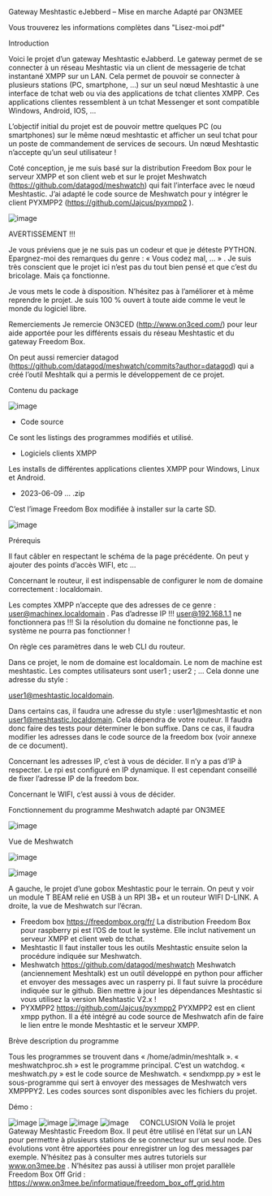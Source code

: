 Gateway Meshtastic eJebberd – Mise en marche
Adapté par ON3MEE

Vous trouverez les informations complètes dans "Lisez-moi.pdf"

Introduction

Voici le projet d’un gateway Meshtastic eJabberd. Le gateway permet de se connecter à un réseau Meshtastic via un client de messagerie de tchat instantané XMPP sur un LAN. Cela permet de pouvoir se connecter à plusieurs stations (PC, smartphone, …) sur un seul nœud Meshtastic à une interface de tchat web ou via des applications de tchat clientes XMPP. Ces applications clientes ressemblent à un tchat Messenger et sont compatible Windows, Android, IOS, …

L’objectif initial du projet est de pouvoir mettre quelques PC (ou smartphones) sur le même nœud meshtastic et afficher un seul tchat pour un poste de commandement de services de secours. Un nœud Meshtastic n’accepte qu’un seul utilisateur !

Coté conception, je me suis basé sur la distribution Freedom Box pour le serveur XMPP et son client web et sur le projet Meshwatch (https://github.com/datagod/meshwatch) qui fait l’interface avec le nœud Meshtastic. J’ai adapté le code source de Meshwatch pour y intégrer le client PYXMPP2 (https://github.com/Jajcus/pyxmpp2 ). 

![image](https://github.com/user-attachments/assets/a998855e-65cd-4f86-953e-1e7c3c2276ba)

AVERTISSEMENT !!!

Je vous préviens que je ne suis pas un codeur et que je déteste PYTHON. Epargnez-moi des remarques du genre : « Vous codez mal, … » . Je suis très conscient que le projet ici n’est pas du tout bien pensé et que c’est du bricolage. Mais ça fonctionne. 

Je vous mets le code à disposition. N’hésitez pas à l’améliorer et à même reprendre le projet. Je suis 100 % ouvert à toute aide comme le veut le monde du logiciel libre.

Remerciements
Je remercie ON3CED (http://www.on3ced.com/)  pour leur aide apportée pour les différents essais du réseau Meshtastic et du gateway Freedom Box.

On peut aussi remercier datagod (https://github.com/datagod/meshwatch/commits?author=datagod)  qui a créé l’outil Meshtalk qui a permis le développement de ce projet.

Contenu du package

![image](https://github.com/user-attachments/assets/0395e9fc-a932-421f-b601-4660a736e624)

-	Code source

Ce sont les listings des programmes modifiés et utilisé.

-	Logiciels clients XMPP

Les installs de différentes applications clientes XMPP pour Windows, Linux et Android.

-	2023-06-09 … .zip

C’est l’image Freedom Box modifiée à installer sur la carte SD.

![image](https://github.com/user-attachments/assets/61496215-e2d5-4afd-8572-ff209f3e5085)

Prérequis

Il faut câbler en respectant le schéma de la page précédente. On peut y ajouter des points d’accès WIFI, etc …

Concernant le routeur, il est indispensable de configurer le nom de domaine correctement : localdomain. 

Les comptes XMPP n’accepte que des adresses de ce genre : user@machinex.localdomain . Pas d’adresse IP !!! user@192.168.1.1 ne fonctionnera pas !!! Si la résolution du domaine ne fonctionne pas, le système ne pourra pas fonctionner !

On règle ces paramètres dans le web CLI du routeur.

Dans ce projet, le nom de domaine est localdomain. Le nom de machine est meshtastic. Les comptes utilisateurs sont user1 ; user2 ; … Cela donne une adresse du style : 

user1@meshtastic.localdomain.

Dans certains cas, il faudra une adresse du style : user1@meshtastic et non user1@meshtastic.localdomain. Cela dépendra de votre routeur. Il faudra donc faire des tests pour déterminer le bon suffixe. Dans ce cas, il faudra modifier les adresses dans le code source de la freedom box (voir annexe de ce document).

Concernant les adresses IP, c’est à vous de décider. Il n’y a pas d’IP à respecter. Le rpi est configuré en IP dynamique. Il est cependant conseillé de fixer l’adresse IP de la freedom box.

Concernant le WIFI, c’est aussi à vous de décider.

Fonctionnement du programme Meshwatch adapté par ON3MEE

![image](https://github.com/user-attachments/assets/03cc7234-c0a6-4b38-a8c6-116d437079a5)

Vue de Meshwatch

![image](https://github.com/user-attachments/assets/26b6ccd2-87d9-4b19-b012-df301b2f25bc)

![image](https://github.com/user-attachments/assets/dffbe7d8-26ae-411a-b240-27e0c122c22d)

A gauche, le projet d’une gobox  Meshtastic pour le terrain. On peut y voir un module T BEAM relié en USB à un RPI 3B+ et un routeur WIFI D-LINK. A  droite, la vue de Meshwatch sur l’écran. 
-	Freedom box
https://freedombox.org/fr/ 
La distribution Freedom Box pour raspberry pi est l’OS de tout le système. Elle inclut nativement un serveur XMPP et client web de tchat.
-	Meshtastic
Il faut installer tous les outils Meshtastic ensuite selon la procédure indiquée sur Meshwatch.
-	Meshwatch
https://github.com/datagod/meshwatch
Meshwatch (anciennement Meshtalk) est un outil développé en python pour afficher et envoyer des messages avec un rasperry pi.
Il faut suivre la procédure indiquée sur le github.
Bien mettre à jour les dépendances Meshtastic si vous utilisez la version Meshtastic V2.x !
-	PYXMPP2
https://github.com/Jajcus/pyxmpp2
PYXMPP2 est en client xmpp python. Il a été intégré au code source de Meshwatch afin de faire le lien entre le monde Meshtastic et le serveur XMPP.

Brève description du programme

Tous les programmes se trouvent dans « /home/admin/meshtalk ».
« meshwatchproc.sh » est le programme principal. C’est un watchdog.
« meshwatch.py » est le code source de Meshwatch.
« sendxmpp.py » est le sous-programme qui sert à envoyer des messages de Meshwatch vers XMPPPY2.
Les codes sources sont disponibles avec les fichiers du projet.

Démo :

![image](https://github.com/user-attachments/assets/9ce1e35d-e725-4574-bdb2-8bacfb9325a4)
![image](https://github.com/user-attachments/assets/d53aa427-87d6-4c0b-88db-3d4512eec429)
![image](https://github.com/user-attachments/assets/1e7e25ad-dd55-4397-b743-f6c9a451985b)
![image](https://github.com/user-attachments/assets/93f9e9e2-f23d-4f4c-b76e-fa095358b37e)
 
CONCLUSION
Voilà le projet Gateway Meshtastic Freedom Box.
Il peut être utilisé en l’état sur un LAN pour permettre à plusieurs stations de se connecteur sur un seul node.
Des évolutions vont être apportées pour enregistrer un log des messages par exemple.
N’hésitez pas à consulter mes autres tutoriels sur www.on3mee.be .
N’hésitez pas aussi à utiliser mon projet parallèle Freedom Box Off Grid : https://www.on3mee.be/informatique/freedom_box_off_grid.htm 

